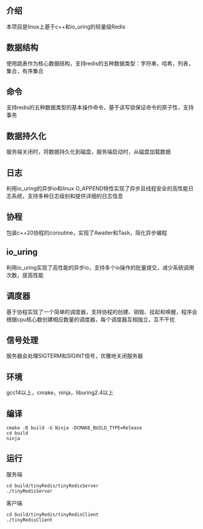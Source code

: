 ## 介绍

本项目是linux上基于c++和io_uring的轻量级Redis

## 数据结构

使用跳表作为核心数据结构，支持redis的五种数据类型：字符串，哈希，列表，集合，有序集合

## 命令

支持redis的五种数据类型的基本操作命令，基于读写锁保证命令的原子性，支持事务

## 数据持久化

服务端关闭时，将数据持久化到磁盘，服务端启动时，从磁盘加载数据

## 日志

利用io_uring的异步io和linux O_APPEND特性实现了异步且线程安全的高性能日志系统，支持多种日志级别和提供详细的日志信息

## 协程

包装c++20协程的coroutine，实现了Awaiter和Task，简化异步编程

## io_uring

利用io_uring实现了高性能的异步io，支持多个io操作的批量提交，减少系统调用次数，提高性能

## 调度器

基于协程实现了一个简单的调度器，支持协程的创建、销毁、挂起和唤醒，程序会根据cpu核心数创建相应数量的调度器，每个调度器互相独立，互不干扰

## 信号处理

服务器会处理SIGTERM和SIGINT信号，优雅地关闭服务器

## 环境

gcc14以上，cmake，ninja，liburing2.4以上

## 编译

```shell 
cmake -B build -G Ninja -DCMAKE_BUILD_TYPE=Release
cd build
ninja
```

## 运行

服务端

```shell
cd build/tinyRedis/tinyRedisServer
./tinyRedisServer
```

客户端

```shell
cd build/tinyRedis/tinyRedisClient
./tinyRedisClient
```
